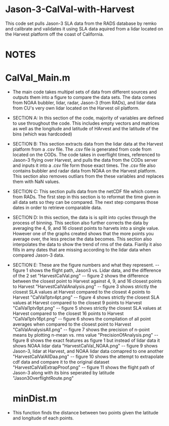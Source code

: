 # Jason-3-CalVal-with-Harvest
This code set pulls Jason-3 SLA data from the RADS database by remko and calibrate and validates it using SLA data aquired from a lidar located on the Harvest platform off the coast of California.

# NOTES

# CalVal_Main.m

- The main code takes multipel sets of data from different sources and outputs them into a figure to compare the data sets. The data comes from NOAA bubbler, lidar, radar, Jason-3 (from RADs), and lidar data from CU's very own lidar located on the Harvest oil platform.

- SECTION A: In this section of the code, majority of variables are defined to use throughout the code. This includes empty vectors and matrices as well as the longitude and       latitude of HArvest and the latitude of the bins (which was hardcoded)

- SECTION B: This section extracts data from the lidar data at the Harvest platform from a .csv file. The .csv file is generated from code from located on the CODs. The code takes in overflight times, referenced to Jason-3 flying over Harvest, and pulls the data from the CODs server and inputs it into a .csv file form those exact times. The .csv file also contains bubbler and radar data from NOAA on the Harvest platform. This section also removes outliars from the these variables and replaces them with NaN values.

- SECTION C: This section pulls data from the netCDF file which comes from RADs. The first step in this section is to reformat the time given in all data sets so they can be compared. The next step compares those dates in order to retrieve comparable data.

- SECTION D: In this section, the data is is split into cycles through the process of binning. This section also further corrects the data by averaging the 4, 9, and 16 closest points to harvets into a single value. However one of the graphs created shows that the more points you average over, the less precise the data becomes. This section also interpolates the data to show the trend of rms of the data. Fianlly it also fills in amy dates that are missing according to the lidar data when compared Jason-3 data.

- SECTION E: These are the figure numbers and what they represent.
  -- figure 1 shows the flight path, Jason3 vs. Lidar data, and the difference of the 2 set "HarvestCalVal.png"
  -- figure 2 shows the difference between the closest point to Harvest against 4, 9, and 16 closest points to Harvest "HarvestCalValAnalysis.png"
  -- figure 3 shows strictly the closest SLA values at Harvest compared to the closest 4 points to Harvest "CalVal1ptv4pt.png"
  -- figure 4 shows strictly the closest SLA values at Harvest compared to the closest 9 points to Harvest "CalVal1ptv9pt.png"
  -- figure 5 shows strictly the closest SLA values at Harvest compared to the closest 16 points to Harvest "CalVal1ptv16pt.png"
  -- figure 6 shows the compilation of all point averages when compared to the closest point to Harvest "CalValAnalysisAll.png"
  -- figure 7 shows the precision of n-point means by plotting n-mean vs. rms value "PrecisionOfAnalysis.png"
  -- figure 8 shows the exact features as figure 1 but instead of lidar data it shows NOAA lidar data "HarvestCalVal_NOAA.png"
  -- figure 9 shows Jason-3, lidar at Harvest, and NOAA lidar data comapred to one another "HarvestCalValAllDaa.png"
  -- figure 10 shows the attempt to extrapolate cdf data and compare it to the original dataset "HarvestCalValExtrapProof.png"
  -- figure 11 shows the flight path of Jason-3 along with its bins seperated by latitude "Jason3OverflightRoute.png"
  
  # minDist.m
  
- This function finds the distance between two points given the latitude and longitude of each points.
